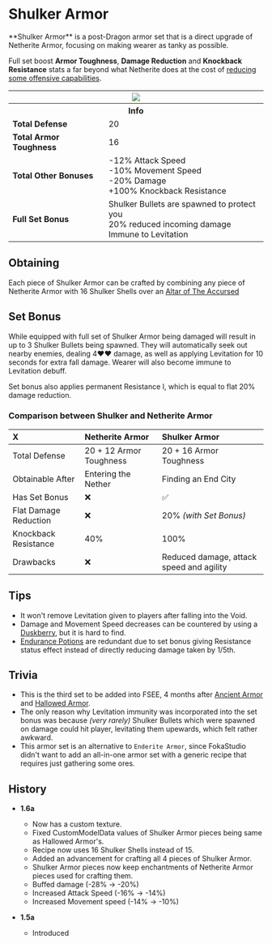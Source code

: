 # Shulker Armor
<div class="result foka-infobox-grid" markdown>
<div markdown class="foka-infobox-text">
**Shulker Armor** is a post-Dragon armor set that is a direct upgrade of <i class="icon-minecraft icon-minecraft-netherite-chestplate"></i>Netherite Armor, focusing on making wearer as tanky as possible.

Full set boost **Armor Toughness**, **Damage Reduction** and **Knockback Resistance** stats a far beyond what Netherite does at the cost of <u>reducing some offensive capabilities</u>.
</div>
<div class="foka-infobox-table">
  	<table id="foka-infobox--item" markdown>
		<tr>
			<th colspan="2" class="foka-infobox--top-image"><img src="../../../assets/armor/shulker/full.png" style="height: auto; image-rendering: auto;"></th>
		</tr>
		<tr>
			<th colspan="2">Info</th>
		</tr>
		<tr>
			<td><b>Total Defense</b></td>
			<td>20</td>
		</tr>
		<tr>
			<td><b>Total Armor Toughness</b></td>
			<td>16</td>
		</tr>
		<tr>
			<td><b>Total Other Bonuses</b></td>
			<td>
				-12% Attack Speed
				<br>
				-10% Movement Speed
				<br>
				-20% Damage
				<br>
				+100% Knockback Resistance
			</td>
		</tr>
		<tr>
			<td><b>Full Set Bonus</b></td>
			<td>
				Shulker Bullets are spawned to protect you
				<br>
				20% reduced incoming damage
				<br>
				Immune to Levitation
			</td>
		</tr>
	</table>
</div>
</div>

## Obtaining
Each piece of Shulker Armor can be crafted by combining any piece of <i class="icon-minecraft icon-minecraft-netherite-chestplate"></i>Netherite Armor with 16 <i class="icon-minecraft icon-minecraft-shulker-shell"></i>Shulker Shells over an [Altar of The Accursed](../../mechanics/altar_of_the_accursed.md)

## Set Bonus

While equipped with full set of Shulker Armor being damaged will result in up to 3 Shulker Bullets being spawned. They will automatically seek out nearby enemies, dealing 4:heart::heart: damage, as well as applying Levitation for 10 seconds for extra fall damage. Wearer will also become immune to Levitation debuff.

Set bonus also applies permanent Resistance I, which is equal to flat 20% damage reduction.

### Comparison between Shulker and Netherite Armor
| X | <i class="icon-minecraft icon-minecraft-netherite-chestplate"></i>Netherite Armor | <i class="icon-fsee icon-fsee-shulker-armor"></i>Shulker Armor |
| :--- | :--- | :--- |
| Total Defense | 20 + 12 Armor Toughness | 20 + 16 Armor Toughness |
| Obtainable After | Entering the Nether | Finding an End City |
| Has Set Bonus | :x: | :white_check_mark: |
| Flat Damage Reduction | :x: | 20% *(with Set Bonus)* |
| Knockback Resistance | 40% | 100% |
| Drawbacks | :x: | Reduced damage, attack speed and agility |

## Tips

- It won't remove Levitation given to players after falling into the Void.
- Damage and Movement Speed decreases can be countered by using a <i class="icon-fsee icon-fsee-duskberry"></i>[Duskberry](../trinkets/duskberry.md), but it is hard to find.
- [Endurance Potions](../other/potions.md#endurance_potion) are redundant due to set bonus giving Resistance status effect instead of directly reducing damage taken by 1/5th.

## Trivia

- This is the third set to be added into FSEE, 4 months after <i class="icon-fsee icon-fsee-ancient-armor"></i>[Ancient Armor](ancient_armor.md) and <i class="icon-fsee icon-fsee-hallowed-armor"></i>[Hallowed Armor](hallowed_armor.md).
- The only reason why Levitation immunity was incorporated into the set bonus was because *(very rarely)* Shulker Bullets which were spawned on damage could hit player, levitating them upewards, which felt rather awkward.
- This armor set is an alternative to `Enderite Armor`, since FokaStudio didn't want to add an all-in-one armor set with a generic recipe that requires just gathering some ores.

## History
- **1.6a**
	- Now has a custom texture.
	- Fixed CustomModelData values of Shulker Armor pieces being same as <i class="icon-fsee icon-fsee-hallowed-armor"></i>Hallowed Armor's.
	- Recipe now uses 16 <i class="icon-minecraft icon-minecraft-shulker-shell"></i>Shulker Shells instead of 15.
	- Added an advancement for crafting all 4 pieces of  <i class="icon-fsee icon-fsee-shulker-armor"></i>Shulker Armor.
	- Shulker Armor pieces now keep enchantments of Netherite Armor pieces used for crafting them.
	- Buffed damage (-28% -> -20%)
    - Increased Attack Speed (-16% -> -14%)
	- Increased Movement speed (-14% -> -10%)

- **1.5a**
	- Introduced
  